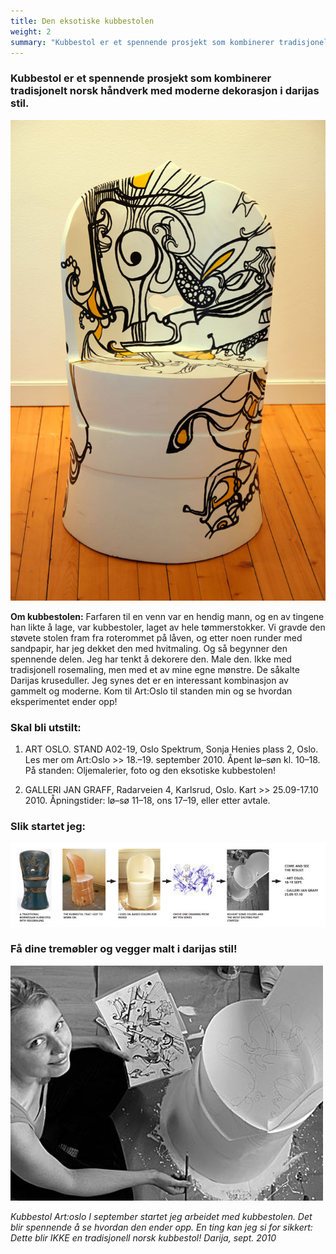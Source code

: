 ```yaml
---
title: Den eksotiske kubbestolen
weight: 2
summary: "Kubbestol er et spennende prosjekt som kombinerer tradisjonelt norsk håndverk med moderne dekorasjon i Darijas stil."
---
```


### Kubbestol er et spennende prosjekt som kombinerer tradisjonelt norsk håndverk med moderne dekorasjon i darijas stil.

![Kubbestol](Kubbestol-by-Darija.jpg)

**Om kubbestolen:** Farfaren til en venn var en hendig mann, og en av tingene han likte å lage, var kubbestoler, laget av hele tømmerstokker. Vi gravde den støvete stolen fram fra roterommet på låven, og etter noen runder med sandpapir, har jeg dekket den med hvitmaling. Og så begynner den spennende delen. Jeg har tenkt å dekorere den. Male den. Ikke med tradisjonell rosemaling, men med et av mine egne mønstre. De såkalte Darijas kruseduller. Jeg synes det er en interessant kombinasjon av gammelt og moderne. Kom til Art:Oslo til standen min og se hvordan eksperimentet ender opp!

### Skal bli utstilt:

1) ART OSLO. STAND A02-19, Oslo Spektrum, Sonja Henies plass 2, Oslo. Les mer om Art:Oslo >>
   18.–19. september 2010. Åpent lø–søn kl. 10–18. På standen: Oljemalerier, foto og den eksotiske kubbestolen!

2) GALLERI JAN GRAFF, Radarveien 4, Karlsrud, Oslo. Kart >>
   25.09-17.10 2010. Åpningstider: lø–sø 11–18, ons 17–19, eller etter avtale.

### Slik startet jeg:

![Fra tradisjonelt møbel til fusion design](Scheme-kubbestol.jpg)

### Få dine tremøbler og vegger malt i darijas stil!

![Kubbestol Art:oslo](featured-Kubbestol_artoslo2010.jpg)

*Kubbestol Art:oslo I september startet jeg arbeidet med kubbestolen. Det blir spennende å se hvordan den ender opp. En ting kan jeg si for sikkert: Dette blir IKKE en tradisjonell norsk kubbestol! Darija, sept. 2010*
